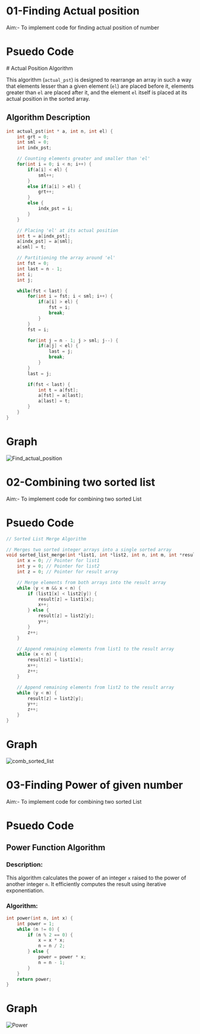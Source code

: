 <h1>01-Finding Actual position</h1>

<p> Aim:- To implement code for finding actual position of number </p>

<h1>Psuedo Code</h1>
<p>
# Actual Position Algorithm

This algorithm (`actual_pst`) is designed to rearrange an array in such a way that elements lesser than a given element (`el`) are placed before it, elements greater than `el` are placed after it, and the element `el` itself is placed at its actual position in the sorted array.

## Algorithm Description

```c
int actual_pst(int * a, int n, int el) {
    int grt = 0;
    int sml = 0;
    int indx_pst;

    // Counting elements greater and smaller than 'el'
    for(int i = 0; i < n; i++) {
        if(a[i] < el) {
            sml++;
        }
        else if(a[i] > el) {
            grt++;
        }
        else {
            indx_pst = i;
        }
    }

    // Placing 'el' at its actual position
    int t = a[indx_pst];
    a[indx_pst] = a[sml];
    a[sml] = t;

    // Partitioning the array around 'el'
    int fst = 0;
    int last = n - 1;
    int i;
    int j;

    while(fst < last) {
        for(int i = fst; i < sml; i++) {
            if(a[i] > el) {
                fst = i;
                break;
            }
        }
        fst = i;

        for(int j = n - 1; j > sml; j--) {
            if(a[j] < el) {
                last = j;
                break;
            }
        }
        last = j;

        if(fst < last) {
            int t = a[fst];
            a[fst] = a[last];
            a[last] = t;
        }
    }
}
```

<h1>Graph</h1>

![Find_actual_position](https://github.com/harshitcodes22/ADA-Lab/assets/110489265/6697a237-066a-4629-8849-9f6bea2a59d8)


<h1>02-Combining two sorted list</h1>

<p> Aim:- To implement code for combining two sorted List </p>

<h1>Psuedo Code</h1>

```cpp
// Sorted List Merge Algorithm

// Merges two sorted integer arrays into a single sorted array
void sorted_list_merge(int *list1, int *list2, int n, int m, int *result) {
    int x = 0; // Pointer for list1
    int y = 0; // Pointer for list2
    int z = 0; // Pointer for result array

    // Merge elements from both arrays into the result array
    while (y < m && x < n) {
        if (list1[x] < list2[y]) {
            result[z] = list1[x];
            x++;
        } else {
            result[z] = list2[y];
            y++;
        }
        z++;
    }

    // Append remaining elements from list1 to the result array
    while (x < n) {
        result[z] = list1[x];
        x++;
        z++;
    }

    // Append remaining elements from list2 to the result array
    while (y < m) {
        result[z] = list2[y];
        y++;
        z++;
    }
}
```

<h1>Graph</h1>

![comb_sorted_list](https://github.com/harshitcodes22/ADA-Lab/assets/110489265/a0a55c9b-bea6-48a1-a485-d1228a08979e)


<h1>03-Finding Power of given number</h1>

<p> Aim:- To implement code for combining two sorted List </p>

<h1>Psuedo Code</h1>

## Power Function Algorithm

### Description:
This algorithm calculates the power of an integer `x` raised to the power of another integer `n`. It efficiently computes the result using iterative exponentiation.

### Algorithm:
```c
int power(int n, int x) {
    int power = 1;
    while (n != 0) {
        if (n % 2 == 0) {
            x = x * x;
            n = n / 2;
        } else {
            power = power * x;
            n = n - 1;
        }
    }
    return power;
}

```
<h1>Graph</h1>

![Power](https://github.com/harshitcodes22/ADA-Lab/assets/110489265/6d854350-6591-42bd-ac48-5cbdcd463641)


